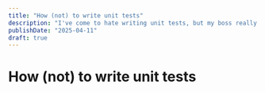 ```yaml
---
title: "How (not) to write unit tests"
description: "I've come to hate writing unit tests, but my boss really likes them for some reason. Fortunately we live in a time where everyone has access to unpaid interns that work for token credits (i'm assuming of the dave & busters variety; that's what I've been shoving into the ports of my laptop anyways). Here's some learnings from beating my intern into place when it comes to writing unit tests."
publishDate: "2025-04-11"
draft: true
---
```


# How (not) to write unit tests


